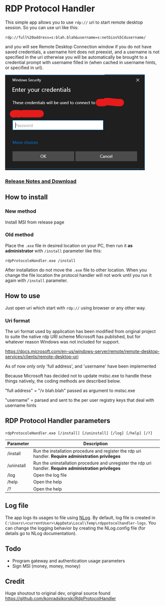# RDP Protocol Handler
This simple app allows you to use `rdp://` uri to start remote desktop session. So you can use uri like this:

`rdp://full%20address=s:blah.blah&username=s:netbios%5Cdusername/`

and you will see Remote Desktop Connection window if you do not have saved credentials, a username hint does not preexist, and a username is not specified in the uri  otherwise you will be automatically be brought to a credential prompt with username filled in (when cached in username hints, or specified in url).

![Remote Desktop Connection window](img/remoteDesktopWindow.png "Logo Title Text 1")

### [Release Notes and Download](https://github.com/SeSeKenny/RdpProtocolHandler/releases)

## How to install
### New method
Install MSI from release page


### Old method
Place the `.exe` file in desired location on your PC, then run it **as administrator** with `/install` parameter like this:

`rdpProtocoleHandler.exe /install`

After installation do not move the `.exe` file to other location. When you change the file location the protocol handler will not work until you run it again with `/install` parameter.

## How to use
Just open uri which start with `rdp://` using browser or any other way.

### Uri format
The uri format used by application has been modified from original project to suite the native rdp URI scheme Microsoft has published, but for whatever reason Windows was not included for support.

https://docs.microsoft.com/en-us/windows-server/remote/remote-desktop-services/clients/remote-desktop-uri

As of now only only 'full address', and 'username' have been implemented

Because Microsoft has decided not to update mstsc.exe to handle these things natively, the coding methods are described below.

"full address" = "/v blah.blah" passed as argument to mstsc.exe

"username" = parsed and sent to the per user registry keys that deal with username hints

## RDP Protocol Handler parameters
`rdpProtocoleHandler.exe [/install] [/uninstall] [/log] [/help] [/?]`

Parameter       | Description
 -------------- | ------------- 
 /install       | Run the installation procedure and register the rdp uri handler. **Require administration privileges**
 /uninstall     | Run the uninstallation procedure and unregister the rdp uri handler. **Require administration privileges**
 /log           | Open the log file
 /help          | Open the help
 /?             | Open the help

## Log file
The app logs its usages to file using [NLog](http://nlog-project.org). By default, log file is created in `C:\Users\<currentUser>\AppData\Local\Temp\rdppotocolhandler-logs`. You can change the logging behavior by creating the NLog.config file (for details go to NLog documentation). 

## Todo

- Program gateway and authentication usage parameters
- Sign MSI (money, money, money)


## Credit
Huge shoutout to original dev, original source found https://github.com/konradsikorski/RdpProtocolHandler
